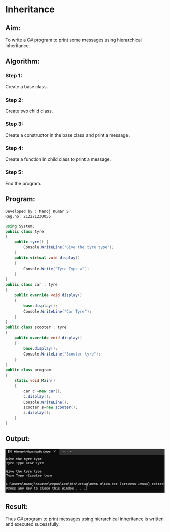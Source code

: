 # Inheritance

## Aim:
To write a C# program to print some messages using hierarchical inheritance.
## Algorithm:
### Step 1: 
Create a base class.

### Step 2: 
Create two child class.

### Step 3: 
Create a constructor in the base class and print a message.

### Step 4: 
Create a function in child class to print a message.

### Step 5: 
End the program.

## Program:
```
Developed by : Manoj Kumar S
Reg.no: 212221230056
```
```c#
using System;
public class tyre
{
    public tyre() {
        Console.WriteLine("Give the tyre type");
    }
    public virtual void display()
    {
        Console.Write("Tyre Type =");
    }
}
public class car : tyre
{
    public override void display()
    {
        base.display();
        Console.WriteLine("Car Tyre");
    }
}
public class scooter : tyre
{
    public override void display()
    {
        base.display();
        Console.WriteLine("Scooter tyre");
    }
}
public class program
{
    static void Main()
    {
        car c =new car();
        c.display();
        Console.WriteLine();
        scooter s=new scooter();
        s.display();
    }
}

```

## Output:
![Alt text](image.png)

## Result:
Thus C# program to print messages using hierarchical inheritance is written and executed sucessfully.